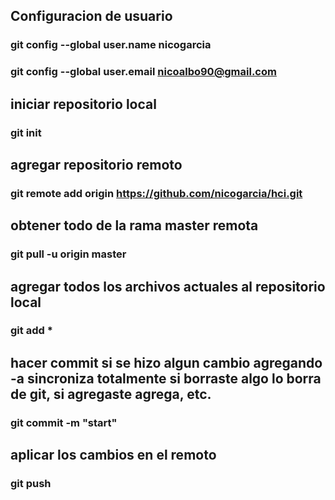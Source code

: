 ## Configuracion de usuario
### git config --global user.name nicogarcia
### git config --global user.email nicoalbo90@gmail.com

## iniciar repositorio local
### git init
## agregar repositorio remoto
### git remote add origin https://github.com/nicogarcia/hci.git

## obtener todo de la rama master remota
### git pull -u origin master

## agregar todos los archivos actuales al repositorio local
### git add *

## hacer commit si se hizo algun cambio agregando -a sincroniza totalmente si borraste algo lo borra de git, si agregaste agrega, etc.
### git commit -m "start"

## aplicar los cambios en el remoto
### git push

